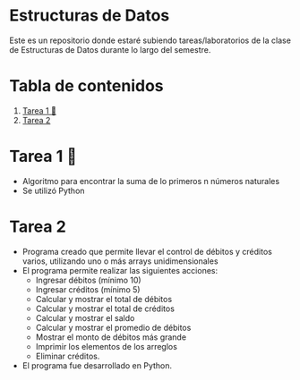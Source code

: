 # Estructuras de Datos
Este es un repositorio donde estaré subiendo tareas/laboratorios de la clase de Estructuras de Datos durante lo largo del semestre.

# Tabla de contenidos
1. [Tarea 1 🧮](#Tarea-1-)
2. [Tarea 2 ](#Tarea-2-)

# Tarea 1 🧮
- Algoritmo para encontrar la suma de lo primeros n números naturales
- Se utilizó Python

# Tarea 2 
- Programa creado que permite llevar el control de débitos y créditos varios, utilizando uno o más arrays unidimensionales
- El programa permite realizar las siguientes acciones: 
  - Ingresar débitos (mínimo 10)
  - Ingresar créditos (mínimo 5)
  - Calcular y mostrar el total de débitos
  - Calcular y mostrar el total de créditos
  - Calcular y mostrar el saldo
  - Calcular y mostrar el promedio de débitos
  - Mostrar el monto de débitos más grande
  - Imprimir los elementos de los arreglos
  - Eliminar créditos. 
- El programa fue desarrollado en Python. 
